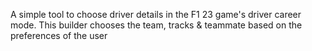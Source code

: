 A simple tool to choose driver details in the F1 23 game's driver career mode. This builder chooses the team, tracks & teammate based on the preferences of the user
